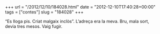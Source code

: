 +++
url = "/2012/12/10/184028.html"
date = "2012-12-10T17:40:28+00:00"
tags = ["contes"]
slug = "184028"
+++

“Es lloga pis. Criat malgaix inclòs”. L’adreça era la meva. Bru, mala sort, devia tres mesos. Vaig fugir.

